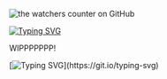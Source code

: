 ![the watchers counter on GitHub](https://komarev.com/ghpvc/?username=voughtint)

[![Typing SVG](https://readme-typing-svg.demolab.com?font=Fira+Code&pause=1000&color=298C47&width=435&lines=I'LL+MAKE+THEM+NIGGAS+MAD%2C+YEAH%2C+)](https://git.io/typing-svg)



WIPPPPPPP!



[![Typing SVG](https://readme-typing-svg.demolab.com?font=Fira+Code&pause=1000&color=298C47&width=435&lines=SOMEBODY+GOTTA+DO+IT+!)](https://git.io/typing-svg)
